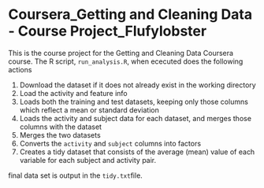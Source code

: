 # Coursera_Getting and Cleaning Data - Course Project_Flufylobster

This is the course project for the Getting and Cleaning Data Coursera course.
The R script, `run_analysis.R`, when ececuted does the following actions

1. Download the dataset if it does not already exist in the working directory
2. Load the activity and feature info
3. Loads both the training and test datasets, keeping only those columns which
   reflect a mean or standard deviation
4. Loads the activity and subject data for each dataset, and merges those
   columns with the dataset
5. Merges the two datasets
6. Converts the `activity` and `subject` columns into factors
7. Creates a tidy dataset that consists of the average (mean) value of each
   variable for each subject and activity pair.

final data set is output in the `tidy.txt`file.
